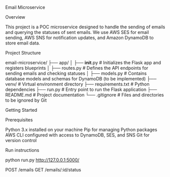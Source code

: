Email Microservice

Overview

This project is a POC microservice designed to handle the sending of emails and querying the statuses of sent emails.
We use AWS SES for email sending, AWS SNS for notification updates, and Amazon DynamoDB to store email data.

Project Structure

email-microservice/
├── app/
│   ├── __init__.py         # Initializes the Flask app and registers blueprints
│   ├── routes.py           # Defines the API endpoints for sending emails and checking statuses
│   ├── models.py           # Contains database models and schemas for DynamoDB (to be implemented)
├── venv/                   # Virtual environment directory
├── requirements.txt        # Python dependencies
├── run.py                  # Entry point to run the Flask application
├── README.md               # Project documentation
└── .gitignore              # Files and directories to be ignored by Git

Getting Started

Prerequisites

Python 3.x installed on your machine
Pip for managing Python packages
AWS CLI configured with access to DynamoDB, SES, and SNS
Git for version control

Run instructions

python run.py
http://127.0.0.1:5000/

POST /emails
GET /emails/:id/status
